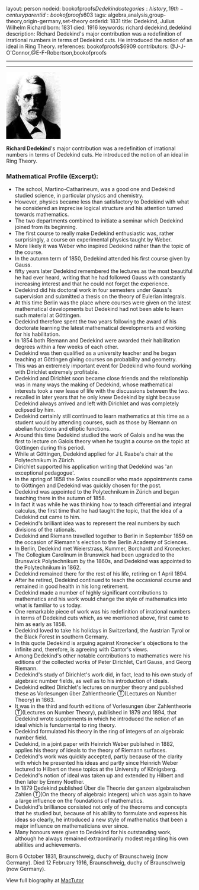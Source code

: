 layout: person
nodeid: bookofproofs$Dedekind
categories: history,19th-century
parentid: bookofproofs$603
tags: algebra,analysis,group-theory,origin-germany,set-theory
orderid: 1831
title: Dedekind, Julius Wilhelm Richard
born: 1831
died: 1916
keywords: richard dedekind,dedekind
description: Richard Dedekind's major contribution was a redefinition of irrational numbers in terms of Dedekind cuts. He introduced the notion of an ideal in Ring Theory.
references: bookofproofs$6909
contributors: @J-J-O'Connor,@E-F-Robertson,bookofproofs

---



---

![Dedekind.jpg](https://github.com/bookofproofs/bookofproofs.github.io/blob/main/_sources/_assets/images/portraits/Dedekind.jpg?raw=true)

**Richard Dedekind**'s major contribution was a redefinition of irrational numbers in terms of Dedekind cuts. He introduced the notion of an ideal in Ring Theory.

### Mathematical Profile (Excerpt):
* The school, Martino-Catharineum, was a good one and Dedekind studied science, in particular physics and chemistry.
* However, physics became less than satisfactory to Dedekind with what he considered an imprecise logical structure and his attention turned towards mathematics.
* The two departments combined to initiate a seminar which Dedekind joined from its beginning.
* The first course to really make Dedekind enthusiastic was, rather surprisingly, a course on experimental physics taught by Weber.
* More likely it was Weber who inspired Dedekind rather than the topic of the course.
* In the autumn term of 1850, Dedekind attended his first course given by Gauss.
* fifty years later Dedekind remembered the lectures as the most beautiful he had ever heard, writing that he had followed Gauss with constantly increasing interest and that he could not forget the experience.
* Dedekind did his doctoral work in four semesters under Gauss's supervision and submitted a thesis on the theory of Eulerian integrals.
* At this time Berlin was the place where courses were given on the latest mathematical developments but Dedekind had not been able to learn such material at Göttingen.
* Dedekind therefore spent the two years following the award of his doctorate learning the latest mathematical developments and working for his habilitation.
* In 1854 both Riemann and Dedekind were awarded their habilitation degrees within a few weeks of each other.
* Dedekind was then qualified as a university teacher and he began teaching at Göttingen giving courses on probability and geometry.
* This was an extremely important event for Dedekind who found working with Dirichlet extremely profitable.
* Dedekind and Dirichlet soon became close friends and the relationship was in many ways the making of Dedekind, whose mathematical interests took a new lease of life with the discussions between the two.
* recalled in later years that he only knew Dedekind by sight because Dedekind always arrived and left with Dirichlet and was completely eclipsed by him.
* Dedekind certainly still continued to learn mathematics at this time as a student would by attending courses, such as those by Riemann on abelian functions and elliptic functions.
* Around this time Dedekind studied the work of Galois and he was the first to lecture on Galois theory when he taught a course on the topic at Göttingen during this period.
* While at Göttingen, Dedekind applied for J L Raabe's chair at the Polytechnikum in Zürich.
* Dirichlet supported his application writing that Dedekind was 'an exceptional pedagogue'.
* In the spring of 1858 the Swiss councillor who made appointments came to Göttingen and Dedekind was quickly chosen for the post.
* Dedekind was appointed to the Polytechnikum in Zürich and began teaching there in the autumn of 1858.
* In fact it was while he was thinking how to teach differential and integral calculus, the first time that he had taught the topic, that the idea of a Dedekind cut came to him.
* Dedekind's brilliant idea was to represent the real numbers by such divisions of the rationals.
* Dedekind and Riemann travelled together to Berlin in September 1859 on the occasion of Riemann's election to the Berlin Academy of Sciences.
* In Berlin, Dedekind met Weierstrass, Kummer, Borchardt and Kronecker.
* The Collegium Carolinum in Brunswick had been upgraded to the Brunswick Polytechnikum by the 1860s, and Dedekind was appointed to the Polytechnikum in 1862.
* Dedekind remained there for the rest of his life, retiring on 1 April 1894.
* After he retired, Dedekind continued to teach the occasional course and remained in good health in his long retirement.
* Dedekind made a number of highly significant contributions to mathematics and his work would change the style of mathematics into what is familiar to us today.
* One remarkable piece of work was his redefinition of irrational numbers in terms of Dedekind cuts which, as we mentioned above, first came to him as early as 1858.
* Dedekind loved to take his holidays in Switzerland, the Austrian Tyrol or the Black Forest in southern Germany.
* In this quote Dedekind is arguing against Kronecker's objections to the infinite and, therefore, is agreeing with Cantor's views.
* Among Dedekind's other notable contributions to mathematics were his editions of the collected works of Peter Dirichlet, Carl Gauss, and Georg Riemann.
* Dedekind's study of Dirichlet's work did, in fact, lead to his own study of algebraic number fields, as well as to his introduction of ideals.
* Dedekind edited Dirichlet's lectures on number theory and published these as Vorlesungen über Zahlentheorie Ⓣ(Lectures on Number Theory) in 1863.
* It was in the third and fourth editions of Vorlesungen über Zahlentheorie Ⓣ(Lectures on Number Theory), published in 1879 and 1894, that Dedekind wrote supplements in which he introduced the notion of an ideal which is fundamental to ring theory.
* Dedekind formulated his theory in the ring of integers of an algebraic number field.
* Dedekind, in a joint paper with Heinrich Weber published in 1882, applies his theory of ideals to the theory of Riemann surfaces.
* Dedekind's work was quickly accepted, partly because of the clarity with which he presented his ideas and partly since Heinrich Weber lectured to Hilbert on these topics at the University of Königsberg.
* Dedekind's notion of ideal was taken up and extended by Hilbert and then later by Emmy Noether.
* In 1879 Dedekind published Über die Theorie der ganzen algebraischen Zahlen Ⓣ(On the theory of algebraic integers) which was again to have a large influence on the foundations of mathematics.
* Dedekind's brilliance consisted not only of the theorems and concepts that he studied but, because of his ability to formulate and express his ideas so clearly, he introduced a new style of mathematics that been a major influence on mathematicians ever since.
* Many honours were given to Dedekind for his outstanding work, although he always remained extraordinarily modest regarding his own abilities and achievements.

Born 6 October 1831, Braunschweig, duchy of Braunschweig (now Germany). Died 12 February 1916, Braunschweig, duchy of Braunschweig (now Germany).

View full biography at [MacTutor](https://mathshistory.st-andrews.ac.uk/Biographies/Dedekind/)
